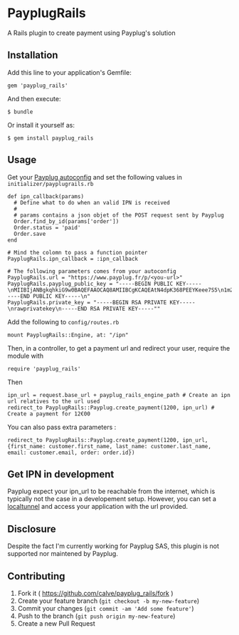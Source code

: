 # PayplugRails

A Rails plugin to create payment using Payplug's solution

## Installation

Add this line to your application's Gemfile:

    gem 'payplug_rails'

And then execute:

    $ bundle

Or install it yourself as:

    $ gem install payplug_rails

## Usage

Get your [Payplug autoconfig](https://www.payplug.fr/portal/ecommerce/autoconfig) and set the following values in ``initializer/payplugrails.rb``

    def ipn_callback(params)
      # Define what to do when an valid IPN is received
      #
      # params contains a json objet of the POST request sent by Payplug
      Order.find_by_id(params['order'])
      Order.status = 'paid'
      Order.save
    end

    # Mind the colomn to pass a function pointer
    PayplugRails.ipn_callback = :ipn_callback

    # The following parameters comes from your autoconfig
    PayplugRails.url = "https://www.payplug.fr/p/<you-url>"
    PayplugRails.payplug_public_key = "-----BEGIN PUBLIC KEY-----\nMIIBIjANBgkqhkiG9w0BAQEFAAOCAQ8AMIIBCgKCAQEAtN4dpK368PEEYKeee7S5\n1m2a8GUFLDAZ/HgRI1H6diYt87gzDPftn1UyW96YuIBed0T0dtl0tuABaIgGeddR\nuo3zfMpkyYWM2D5UHUEMKzEY5WIyaaWoVYJaZU5DWzCiroKcnUJgKm41RL32/CHU\nSFoymxjOOzpvkazbaY+Ql2GYev2QwKAf7lkH91Wp3frjQYXEFIwYnt6ZET8wPUwX\nMdF0hRaZYlaDQrCB2S/+k4Djb8mXqVkJ0qqgItycL05zyysJw/IGMr2zZ5hQSnfN\nCJ+i33ywnoT/qctGgLW4bGuGdTdcbA7VzdxhXtHaAQjuJvrf+twNCQSLCMbZ6pnK\nzQIDAQAB\n-----END PUBLIC KEY-----\n"
    PayplugRails.private_key = "-----BEGIN RSA PRIVATE KEY-----\nrawprivatekey\n-----END RSA PRIVATE KEY-----""

Add the following to ``config/routes.rb``

    mount PayplugRails::Engine, at: "/ipn"

Then, in a controller, to get a payment url and redirect your user, require the module with

    require 'payplug_rails'

Then

    ipn_url = request.base_url + payplug_rails_engine_path # Create an ipn url relatives to the url used
    redirect_to PayplugRails::Payplug.create_payment(1200, ipn_url) # Create a payment for 12€00

You can also pass extra parameters :

    redirect_to PayplugRails::Payplug.create_payment(1200, ipn_url, {first_name: customer.first_name, last_name: customer.last_name, email: customer.email, order: order.id})


## Get IPN in development

Payplug expect your ipn_url to be reachable from the internet, which is typically not the case in a developement setup. However, you can set a [localtunnel](https://www.localtunnel.me) and access your application with the url provided.


## Disclosure

Despite the fact I'm currently working for Payplug SAS, this plugin is not supported nor maintened by Payplug.

## Contributing

1. Fork it ( https://github.com/calve/payplug_rails/fork )
2. Create your feature branch (`git checkout -b my-new-feature`)
3. Commit your changes (`git commit -am 'Add some feature'`)
4. Push to the branch (`git push origin my-new-feature`)
5. Create a new Pull Request
